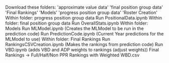 Download these folders:
    'approximate value data'
    'final position group data'
    'Final Rankings'
    'Models'
    'progress position group data'
    'Roster Creation'
Within folder: progress position group data
    Run PositionalData.ipynb
Within folder: final position group data
    Run OverallStats.ipynb
Within folder: Models
    Run MLModel.ipynb (Creates the MLModel to be run in the prediction code)
    Run PredictionCode.ipynb (Current Year predictions for the MLModel to use)
Within folder: Final Rankings
    Run RankingsCSVCreation.ipynb (Makes the rankings from prediction code)
    Run VBD.ipynb (adds VBD and ADP weights to rankings (adjust weights))
Final Rankings -> Full/Half/Non PPR Rankings with Weighted WBD.csv

